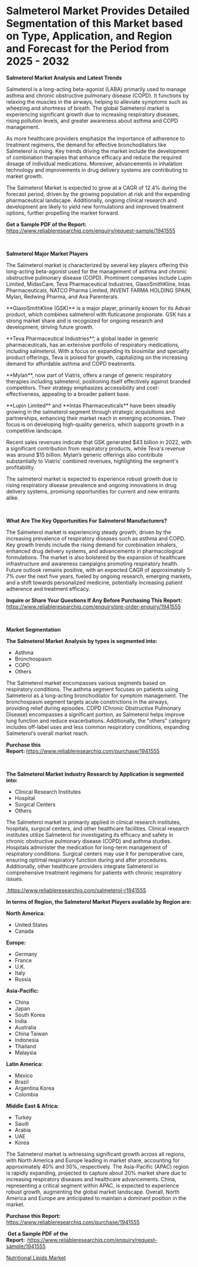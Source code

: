 <p><h1>Salmeterol Market Provides Detailed Segmentation of this Market based on Type, Application, and Region and Forecast for the Period from 2025 - 2032</h1></p><p><strong>Salmeterol Market Analysis and Latest Trends</strong></p>
<p><p>Salmeterol is a long-acting beta-agonist (LABA) primarily used to manage asthma and chronic obstructive pulmonary disease (COPD). It functions by relaxing the muscles in the airways, helping to alleviate symptoms such as wheezing and shortness of breath. The global Salmeterol market is experiencing significant growth due to increasing respiratory diseases, rising pollution levels, and greater awareness about asthma and COPD management. </p><p>As more healthcare providers emphasize the importance of adherence to treatment regimens, the demand for effective bronchodilators like Salmeterol is rising. Key trends driving the market include the development of combination therapies that enhance efficacy and reduce the required dosage of individual medications. Moreover, advancements in inhalation technology and improvements in drug delivery systems are contributing to market growth.</p><p>The Salmeterol Market is expected to grow at a CAGR of 12.4% during the forecast period, driven by the growing population at risk and the expanding pharmaceutical landscape. Additionally, ongoing clinical research and development are likely to yield new formulations and improved treatment options, further propelling the market forward.</p></p>
<p><strong>Get a Sample PDF of the Report:&nbsp;</strong> <a href="https://www.reliableresearchiq.com/enquiry/request-sample/1941555?utm_campaign=2335&utm_medium=2&utm_source=Github&utm_content=ia&utm_term=08032025&utm_id=salmeterol">https://www.reliableresearchiq.com/enquiry/request-sample/1941555</a></p>
<p>&nbsp;</p>
<p><strong>Salmeterol Major Market Players</strong></p>
<p><p>The Salmeterol market is characterized by several key players offering this long-acting beta-agonist used for the management of asthma and chronic obstructive pulmonary disease (COPD). Prominent companies include Lupin Limited, MidasCare, Teva Pharmaceutical Industries, GlaxoSmithKline, Intas Pharmaceuticals, NATCO Pharma Limited, INVENT FARMA HOLDING SPAIN, Mylan, Redwing Pharma, and Axa Parenterals.</p><p>**GlaxoSmithKline (GSK)** is a major player, primarily known for its Advair product, which combines salmeterol with fluticasone propionate. GSK has a strong market share and is recognized for ongoing research and development, driving future growth.</p><p>**Teva Pharmaceutical Industries**, a global leader in generic pharmaceuticals, has an extensive portfolio of respiratory medications, including salmeterol. With a focus on expanding its biosimilar and specialty product offerings, Teva is poised for growth, capitalizing on the increasing demand for affordable asthma and COPD treatments.</p><p>**Mylan**, now part of Viatris, offers a range of generic respiratory therapies including salmeterol, positioning itself effectively against branded competitors. Their strategy emphasizes accessibility and cost-effectiveness, appealing to a broader patient base.</p><p>**Lupin Limited** and **Intas Pharmaceuticals** have been steadily growing in the salmeterol segment through strategic acquisitions and partnerships, enhancing their market reach in emerging economies. Their focus is on developing high-quality generics, which supports growth in a competitive landscape.</p><p>Recent sales revenues indicate that GSK generated $43 billion in 2022, with a significant contribution from respiratory products, while Teva's revenue was around $15 billion. Mylan’s generic offerings also contribute substantially to Viatris’ combined revenues, highlighting the segment's profitability.</p><p>The salmeterol market is expected to experience robust growth due to rising respiratory disease prevalence and ongoing innovations in drug delivery systems, promising opportunities for current and new entrants alike.</p></p>
<p>&nbsp;</p>
<p><strong>What Are The Key Opportunities For Salmeterol Manufacturers?</strong></p>
<p><p>The Salmeterol market is experiencing steady growth, driven by the increasing prevalence of respiratory diseases such as asthma and COPD. Key growth trends include the rising demand for combination inhalers, enhanced drug delivery systems, and advancements in pharmacological formulations. The market is also bolstered by the expansion of healthcare infrastructure and awareness campaigns promoting respiratory health. Future outlook remains positive, with an expected CAGR of approximately 5-7% over the next five years, fueled by ongoing research, emerging markets, and a shift towards personalized medicine, potentially increasing patient adherence and treatment efficacy.</p></p>
<p><strong>Inquire or Share Your Questions If Any Before Purchasing This Report:</strong> <a href="https://www.reliableresearchiq.com/enquiry/pre-order-enquiry/1941555?utm_campaign=2335&utm_medium=2&utm_source=Github&utm_content=ia&utm_term=08032025&utm_id=salmeterol">https://www.reliableresearchiq.com/enquiry/pre-order-enquiry/1941555</a></p>
<p>&nbsp;</p>
<p><strong>Market Segmentation</strong></p>
<p><strong>The Salmeterol Market Analysis by types is segmented into:</strong></p>
<p><ul><li>Asthma</li><li>Bronchospasm</li><li>COPD</li><li>Others</li></ul></p>
<p><p>The Salmeterol market encompasses various segments based on respiratory conditions. The asthma segment focuses on patients using Salmeterol as a long-acting bronchodilator for symptom management. The bronchospasm segment targets acute constrictions in the airways, providing relief during episodes. COPD (Chronic Obstructive Pulmonary Disease) encompasses a significant portion, as Salmeterol helps improve lung function and reduce exacerbations. Additionally, the "others" category includes off-label uses and less common respiratory conditions, expanding Salmeterol’s overall market reach.</p></p>
<p><strong>Purchase this Report:&nbsp;</strong><a href="https://www.reliableresearchiq.com/purchase/1941555?utm_campaign=2335&utm_medium=2&utm_source=Github&utm_content=ia&utm_term=08032025&utm_id=salmeterol">https://www.reliableresearchiq.com/purchase/1941555</a></p>
<p>&nbsp;</p>
<p><strong>The Salmeterol Market Industry Research by Application is segmented into:</strong></p>
<p><ul><li>Clinical Research Institutes</li><li>Hospital</li><li>Surgical Centers</li><li>Others</li></ul></p>
<p><p>The Salmeterol market is primarily applied in clinical research institutes, hospitals, surgical centers, and other healthcare facilities. Clinical research institutes utilize Salmeterol for investigating its efficacy and safety in chronic obstructive pulmonary disease (COPD) and asthma studies. Hospitals administer the medication for long-term management of respiratory conditions. Surgical centers may use it for perioperative care, ensuring optimal respiratory function during and after procedures. Additionally, other healthcare providers integrate Salmeterol in comprehensive treatment regimens for patients with chronic respiratory issues.</p></p>
<p><a href="https://www.reliableresearchiq.com/salmeterol-r1941555?utm_campaign=2335&utm_medium=2&utm_source=Github&utm_content=ia&utm_term=08032025&utm_id=salmeterol">&nbsp;https://www.reliableresearchiq.com/salmeterol-r1941555</a></p>
<p><strong>In terms of Region, the Salmeterol Market Players available by Region are:</strong></p>
<p>
    <p> <strong> North America: </strong>
        <ul>
            <li>United States</li>
            <li>Canada</li>
        </ul>
        </p> 
    <p> <strong> Europe: </strong>
        <ul>
            <li>Germany</li>
            <li>France</li>
            <li>U.K.</li>
            <li>Italy</li>
            <li>Russia</li>
        </ul>
        </p> 
    <p> <strong> Asia-Pacific: </strong>
        <ul>
            <li>China</li>
            <li>Japan</li>
            <li>South Korea</li>
            <li>India</li>
            <li>Australia</li>
            <li>China Taiwan</li>
            <li>Indonesia</li>
            <li>Thailand</li>
            <li>Malaysia</li>
        </ul>
        </p> 
    <p> <strong> Latin America: </strong>
        <ul>
            <li>Mexico</li>
            <li>Brazil</li>
            <li>Argentina Korea</li>
            <li>Colombia</li>
        </ul>
        </p> 
    <p> <strong> Middle East & Africa: </strong>
        <ul>
            <li>Turkey</li>
            <li>Saudi</li>
            <li>Arabia</li>
            <li>UAE</li>
            <li>Korea</li>
        </ul>
    </p>
    </p>
<p><p>The Salmeterol market is witnessing significant growth across all regions, with North America and Europe leading in market share, accounting for approximately 40% and 30%, respectively. The Asia-Pacific (APAC) region is rapidly expanding, projected to capture about 20% market share due to increasing respiratory diseases and healthcare advancements. China, representing a critical segment within APAC, is expected to experience robust growth, augmenting the global market landscape. Overall, North America and Europe are anticipated to maintain a dominant position in the market.</p></p>
<p><strong>Purchase this Report: </strong><a href="https://www.reliableresearchiq.com/purchase/1941555?utm_campaign=2335&utm_medium=2&utm_source=Github&utm_content=ia&utm_term=08032025&utm_id=salmeterol">https://www.reliableresearchiq.com/purchase/1941555</a></p>
<p>&nbsp;<strong>Get a Sample PDF of the Report:&nbsp;&nbsp;</strong><a href="https://www.reliableresearchiq.com/enquiry/request-sample/1941555?utm_campaign=2335&utm_medium=2&utm_source=Github&utm_content=ia&utm_term=08032025&utm_id=salmeterol">https://www.reliableresearchiq.com/enquiry/request-sample/1941555</a></p>
<p><strong></strong></p>
<p><p><a href="https://github.com/jerhoskinson197676/Market-Research-Report-List-1/blob/main/nutritional-lipids-market.md?utm_campaign=2335&utm_medium=2&utm_source=Github&utm_content=ia&utm_term=08032025&utm_id=salmeterol">Nutritional Lipids Market</a></p></p>